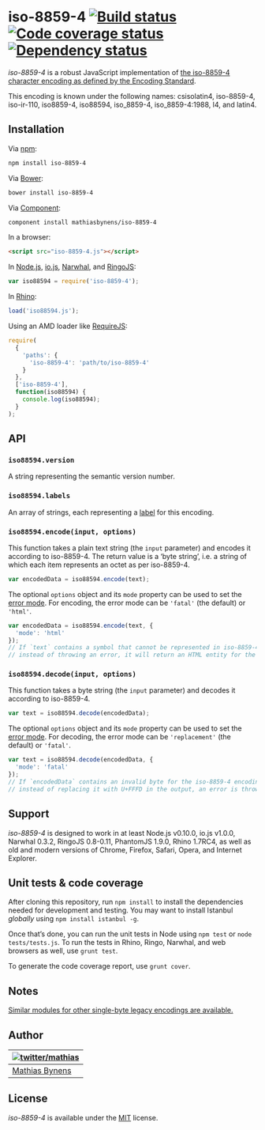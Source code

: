 # iso-8859-4 [![Build status](https://travis-ci.org/mathiasbynens/iso-8859-4.svg?branch=master)](https://travis-ci.org/mathiasbynens/iso-8859-4) [![Code coverage status](https://coveralls.io/repos/mathiasbynens/iso-8859-4/badge.svg)](https://coveralls.io/r/mathiasbynens/iso-8859-4) [![Dependency status](https://gemnasium.com/mathiasbynens/iso-8859-4.svg)](https://gemnasium.com/mathiasbynens/iso-8859-4)

_iso-8859-4_ is a robust JavaScript implementation of [the iso-8859-4 character encoding as defined by the Encoding Standard](http://encoding.spec.whatwg.org/#iso-8859-4).

This encoding is known under the following names: csisolatin4, iso-8859-4, iso-ir-110, iso8859-4, iso88594, iso_8859-4, iso_8859-4:1988, l4, and latin4.

## Installation

Via [npm](https://www.npmjs.com/):

```bash
npm install iso-8859-4
```

Via [Bower](http://bower.io/):

```bash
bower install iso-8859-4
```

Via [Component](https://github.com/component/component):

```bash
component install mathiasbynens/iso-8859-4
```

In a browser:

```html
<script src="iso-8859-4.js"></script>
```

In [Node.js](https://nodejs.org/), [io.js](https://iojs.org/), [Narwhal](http://narwhaljs.org/), and [RingoJS](http://ringojs.org/):

```js
var iso88594 = require('iso-8859-4');
```

In [Rhino](http://www.mozilla.org/rhino/):

```js
load('iso88594.js');
```

Using an AMD loader like [RequireJS](http://requirejs.org/):

```js
require(
  {
    'paths': {
      'iso-8859-4': 'path/to/iso-8859-4'
    }
  },
  ['iso-8859-4'],
  function(iso88594) {
    console.log(iso88594);
  }
);
```

## API

### `iso88594.version`

A string representing the semantic version number.

### `iso88594.labels`

An array of strings, each representing a [label](http://encoding.spec.whatwg.org/#label) for this encoding.

### `iso88594.encode(input, options)`

This function takes a plain text string (the `input` parameter) and encodes it according to iso-8859-4. The return value is a ‘byte string’, i.e. a string of which each item represents an octet as per iso-8859-4.

```js
var encodedData = iso88594.encode(text);
```

The optional `options` object and its `mode` property can be used to set the [error mode](http://encoding.spec.whatwg.org/#error-mode). For encoding, the error mode can be `'fatal'` (the default) or `'html'`.

```js
var encodedData = iso88594.encode(text, {
  'mode': 'html'
});
// If `text` contains a symbol that cannot be represented in iso-8859-4,
// instead of throwing an error, it will return an HTML entity for the symbol.
```

### `iso88594.decode(input, options)`

This function takes a byte string (the `input` parameter) and decodes it according to iso-8859-4.

```js
var text = iso88594.decode(encodedData);
```

The optional `options` object and its `mode` property can be used to set the [error mode](http://encoding.spec.whatwg.org/#error-mode). For decoding, the error mode can be `'replacement'` (the default) or `'fatal'`.

```js
var text = iso88594.decode(encodedData, {
  'mode': 'fatal'
});
// If `encodedData` contains an invalid byte for the iso-8859-4 encoding,
// instead of replacing it with U+FFFD in the output, an error is thrown.
```

## Support

_iso-8859-4_ is designed to work in at least Node.js v0.10.0, io.js v1.0.0, Narwhal 0.3.2, RingoJS 0.8-0.11, PhantomJS 1.9.0, Rhino 1.7RC4, as well as old and modern versions of Chrome, Firefox, Safari, Opera, and Internet Explorer.

## Unit tests & code coverage

After cloning this repository, run `npm install` to install the dependencies needed for development and testing. You may want to install Istanbul _globally_ using `npm install istanbul -g`.

Once that’s done, you can run the unit tests in Node using `npm test` or `node tests/tests.js`. To run the tests in Rhino, Ringo, Narwhal, and web browsers as well, use `grunt test`.

To generate the code coverage report, use `grunt cover`.

## Notes

[Similar modules for other single-byte legacy encodings are available.](https://www.npmjs.com/browse/keyword/legacy-encoding)

## Author

| [![twitter/mathias](https://gravatar.com/avatar/24e08a9ea84deb17ae121074d0f17125?s=70)](https://twitter.com/mathias "Follow @mathias on Twitter") |
|---|
| [Mathias Bynens](https://mathiasbynens.be/) |

## License

_iso-8859-4_ is available under the [MIT](https://mths.be/mit) license.
